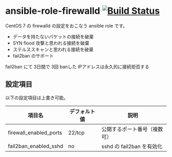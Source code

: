 # ansible-role-firewalld [![Build Status](https://travis-ci.org/izumimatsuo/ansible-role-firewalld.svg?branch=master)](https://travis-ci.org/izumimatsuo/ansible-role-firewalld)

CentOS 7 の firewalld の設定をおこなう ansible role です。

* データを持たないパケットの接続を破棄
* SYN flood 攻撃と思われる接続を破棄
* ステルススキャンと思われる接続を破棄
* fail2ban のサポート

fail2ban にて 3日間で 3回 banした IPアドレスは永久的に接続拒否する

## 設定項目

以下の設定項目は上書き可能。

| 項目名                 | デフォルト値 | 説明                         |
| ---------------------- | ------------ | ---------------------------- |
| firewall_enabled_ports | 22/tcp       | 公開するポート番号（複数可） |
| fail2ban_enabled_sshd  | no           | sshd の fail2ban を有効化    |
